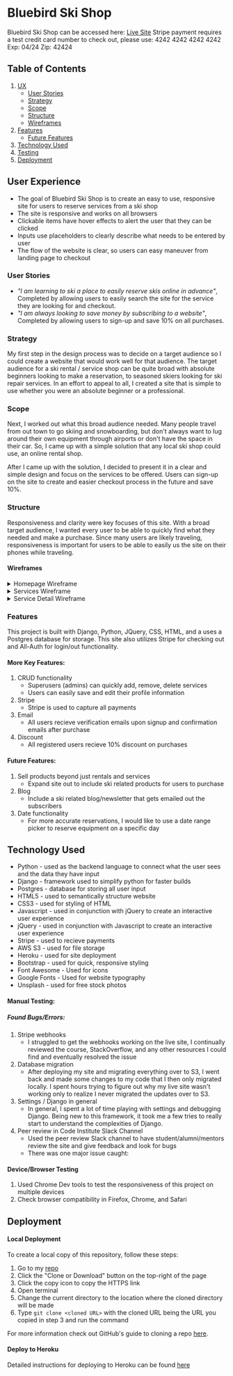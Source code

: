 # Bluebird Ski Shop

Bluebird Ski Shop can be accessed here: [Live Site](https://bluebird-ski-shop.herokuapp.com/)
Stripe payment requires a test credit card number to check out, please use: 4242 4242 4242 4242 Exp: 04/24 Zip: 42424

## Table of Contents 
1. [UX](https://github.com/pmarre/bluebird_ski/blob/main/README.md#user-experience)
   - [User Stories](https://github.com/pmarre/bluebird_ski/blob/main/README.md#user-stories)
   - [Strategy](https://github.com/pmarre/bluebird_ski/blob/main/README.md#strategy)
   - [Scope](https://github.com/pmarre/bluebird_ski/blob/main/README.md#scope)
   - [Structure](https://github.com/pmarre/bluebird_ski/blob/main/README.md#structure)
   - [Wireframes](https://github.com/pmarre/bluebird_ski/blob/main/README.md#wireframes)
2. [Features](https://github.com/pmarre/bluebird_ski/blob/main/README.md#features)
   - [Future Features](https://github.com/pmarre/bluebird_ski/blob/main/README.md#future-features)
3. [Technology Used](https://github.com/pmarre/bluebird_ski/blob/main/README.md#technology-used)
4. [Testing](https://github.com/pmarre/bluebird_ski/blob/main/README.md#manual-testing)
6. [Deployment](https://github.com/pmarre/bluebird_ski/blob/main/README.md#deployment)

## User Experience 

- The goal of Bluebird Ski Shop is to create an easy to use, responsive site for users to reserve services from a ski shop
- The site is responsive and works on all browsers
- Clickable items have hover effects to alert the user that they can be clicked
- Inputs use placeholders to clearly describe what needs to be entered by user
- The flow of the website is clear, so users can easy maneuver from landing page to checkout 

### User Stories

- _"I am learning to ski a place to easily reserve skis online in advance"_, Completed by allowing users to easily search the site for the service they are looking for and checkout. 
- _"I am always looking to save money by subscribing to a website"_, Completed by allowing users to sign-up and save 10% on all purchases. 


### Strategy

My first step in the design process was to decide on a target audience so I could create a website that would work well for that audience. The target audience for a ski rental / service shop can be quite broad with absolute beginners looking to make a reservation, to seasoned skiers looking for ski repair services. In an effort to appeal to all, I created a site that is simple to use whether you were an absolute beginner or a professional. 

### Scope 

Next, I worked out what this broad audience needed. Many people travel from out town to go skiing and snowboarding, but don't always want to lug around their own equipment through airports or don't have the space in their car. So, I came up with a simple solution that any local ski shop could use, an online rental shop. 

After I came up with the solution, I decided to present it in a clear and simple design and focus on the services to be offered. Users can sign-up on the site to create and easier checkout process in the future and save 10%. 

### Structure

Responsiveness and clarity were key focuses of this site. With a broad target audience, I wanted every user to be able to quickly find what they needed and make a purchase. Since many users are likely traveling, responsiveness is important for users to be able to easily us the site on their phones while traveling. 

#### Wireframes 

<details>
  <summary>Homepage Wireframe</summary>
  <br />
  <img alt="Desktop homepage wireframe" src="https://github.com/pmarre/bluebird_ski/blob/main/media/readme_images/bbss_homepage.png">
</details>

<details>
  <summary>Services Wireframe</summary>
  <br />
  <img alt="Services wireframe" src="https://github.com/pmarre/bluebird_ski/blob/main/media/readme_images/bbss_services.png">
</details>

<details>
  <summary>Service Detail Wireframe</summary>
  <br />
  <img alt="Desktop service detail" src="https://github.com/pmarre/bluebird_ski/blob/main/media/readme_images/bbss_service_detail.png">
</details>

### Features 

This project is built with Django, Python, JQuery, CSS, HTML, and a uses a Postgres database for storage. This site also utilizes Stripe for checking out and All-Auth for login/out functionality.

#### More Key Features:

1. CRUD functionality
   - Superusers (admins) can quickly add, remove, delete services 
   - Users can easily save and edit their profile information
2. Stripe
   - Stripe is used to capture all payments 
3. Email
   - All users recieve verification emails upon signup and confirmation emails after purchase
4. Discount 
   - All registered users recieve 10% discount on purchases 
   
#### Future Features:

1. Sell products beyond just rentals and services
   - Expand site out to include ski related products for users to purchase 
2. Blog 
   - Include a ski related blog/newsletter that gets emailed out the subscribers 
3. Date functionality
   - For more accurate reservations, I would like to use a date range picker to reserve equipment on a specific day 

## Technology Used

- Python - used as the backend language to connect what the user sees and the data they have input
- Django - framework used to simplify python for faster builds
- Postgres - database for storing all user input
- HTML5 - used to semantically structure website
- CSS3 - used for styling of HTML
- Javascript - used in conjunction with jQuery to create an interactive user experience
- jQuery - used in conjunction with Javascript to create an interactive user experience
- Stripe - used to recieve payments
- AWS S3 - used for file storage 
- Heroku - used for site deployment
- Bootstrap - used for quick, responsive styling 
- Font Awesome - Used for icons
- Google Fonts - Used for website typography
- Unsplash - used for free stock photos

#### Manual Testing:

##### Found Bugs/Errors:

1. Stripe webhooks 
   - I struggled to get the webhooks working on the live site, I continually reviewed the course, StackOverflow, and any other resources I could find and eventually resolved the issue
2. Database migration
   - After deploying my site and migrating everything over to S3, I went back and made some changes to my code that I then only migrated locally. I spent hours trying to figure out why my live site wasn't working only to realize I never migrated the updates over to S3. 
3. Settings / Django in general 
   - In general, I spent a lot of time playing with settings and debugging Django. Being new to this framework, it took me a few tries to really start to understand the complexities of Django.
3. Peer review in Code Institute Slack Channel
   - Used the peer review Slack channel to have student/alumni/mentors review the site and give feedback and look for bugs
   - There was one major issue caught:
   
#### Device/Browser Testing

1. Used Chrome Dev tools to test the responsiveness of this project on multiple devices
2. Check browser compatibility in Firefox, Chrome, and Safari

## Deployment

#### Local Deployment

To create a local copy of this repository, follow these steps:

1. Go to my [repo](https://github.com/pmarre/bluebird_ski/)
2. Click the "Clone or Download" button on the top-right of the page
3. Click the copy icon to copy the HTTPS link
4. Open terminal
5. Change the current directory to the location where the cloned directory will be made
6. Type `git clone <cloned URL>` with the cloned URL being the URL you copied in step 3 and run the command

For more information check out GitHub's guide to cloning a repo [here](https://help.github.com/en/github/creating-cloning-and-archiving-repositories/cloning-a-repository).

#### Deploy to Heroku

Detailed instructions for deploying to Heroku can be found [here](https://devcenter.heroku.com/articles/getting-started-with-python?singlepage=true)
